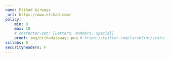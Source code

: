 ```yaml
---
name: Etihad Airways
_url: https://www.etihad.com/
policy:
    min: 8
    max: 10
    # character-set: [Letters, Numbers, Special]
    proof: img/etihadairways.png # https://twitter.com/larsklint/status/748615185762484224
ssllabs: B
securityheaders: F
---
```

